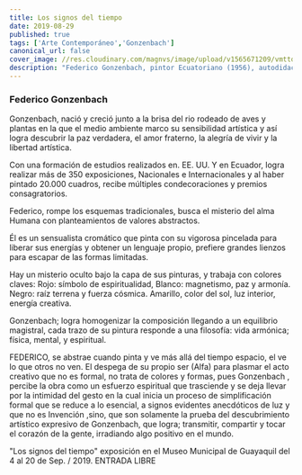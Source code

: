 ```yaml
---
title: Los signos del tiempo
date: 2019-08-29
published: true
tags: ['Arte Contemporáneo','Gonzenbach']
canonical_url: false
cover_image: //res.cloudinary.com/magnvs/image/upload/v1565671209/vmttq401ojtic73weehi.jpg
description: "Federico Gonzenbach, pintor Ecuatoriano (1956), autodidacta y multifacético, expone en el Museo Municipal de Guayaquil del 4 al 20 de Sep / 2019.  Sus facultades nacen del instinto artístico que es el producto y regalo del don divino que Dios le dio y que solo se transforma por medio de la voluntad y de la mente quien la maneja y crece al ritmo del artista."
---
```

### Federico Gonzenbach

Gonzenbach,  nació y creció junto a la brisa del rio rodeado de aves y plantas en la que el medio ambiente marco su sensibilidad  artística y así logra descubrir la paz verdadera, el amor fraterno, la alegría de vivir y la libertad artística.

Con una formación de estudios realizados en. EE. UU. Y en  Ecuador, logra realizar más de 350 exposiciones, Nacionales e Internacionales y al  haber pintado 20.000 cuadros,  recibe  múltiples condecoraciones y premios consagratorios.

Federico, rompe los esquemas tradicionales, busca  el misterio del alma Humana  con planteamientos de valores abstractos.

Él es un sensualista cromático que pinta con su vigorosa pincelada para liberar sus energías y obtener un lenguaje propio, prefiere grandes lienzos para escapar de las formas limitadas.

Hay un misterio oculto bajo la capa de sus pinturas, y trabaja con colores claves: Rojo: símbolo de espiritualidad, Blanco: magnetismo, paz y armonía. Negro: raíz terrena y fuerza cósmica.  Amarillo, color del sol, luz interior, energía creativa.

Gonzenbach; logra homogenizar la composición llegando a un equilibrio magistral, cada trazo de su pintura responde a una filosofía: vida armónica; física,  mental, y espiritual.

FEDERICO, se abstrae cuando pinta y ve más allá del tiempo espacio,  el ve lo que otros no ven. El despega de su propio ser (Alfa)  para plasmar  el acto creativo que  no es formal, no trata de colores y formas, pues Gonzenbach , percibe la obra como un esfuerzo espiritual que trasciende y se deja llevar por la intimidad del gesto en la cual inicia un proceso de simplificación formal que se reduce a lo esencial, a signos evidentes anecdóticos de luz y que no es Invención ,sino, que son solamente la prueba del descubrimiento artístico expresivo de Gonzenbach, que logra;  transmitir, compartir y tocar el corazón de la gente, irradiando algo positivo en el mundo.  

"Los signos del tiempo" exposición en el Museo Municipal de Guayaquil del 4 al 20 de Sep. / 2019. ENTRADA LIBRE
